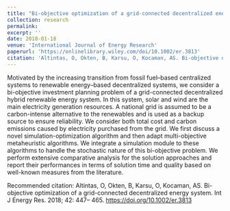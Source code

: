 ```yaml
---
title: "Bi-objective optimization of a grid-connected decentralized energy system"
collection: research
permalink: 
excerpt: ''
date: 2018-01-18
venue: 'International Journal of Energy Research'
paperurl: 'https://onlinelibrary.wiley.com/doi/10.1002/er.3813'
citation: 'Altintas, O, Okten, B, Karsu, O, Kocaman, AS. Bi-objective optimization of a grid-connected decentralized energy system. Int J Energy Res. 2018; 42: 447– 465. https://doi.org/10.1002/er.3813'
---
```

Motivated by the increasing transition from fossil fuel–based centralized systems to renewable energy–based decentralized systems,
we consider a bi-objective investment planning problem of a grid-connected decentralized hybrid renewable energy system.
In this system, solar and wind are the main electricity generation resources. 
A national grid is assumed to be a carbon-intense alternative to the renewables and is used as a backup source to ensure reliability.
We consider both total cost and carbon emissions caused by electricity purchased from the grid.
We first discuss a novel simulation-optimization algorithm and then adapt multi-objective metaheuristic algorithms.
We integrate a simulation module to these algorithms to handle the stochastic nature of this bi-objective problem.
We perform extensive comparative analysis for the solution approaches and report their performances 
in terms of solution time and quality based on well-known measures from the literature.

Recommended citation: Altintas, O, Okten, B, Karsu, O, Kocaman, AS. Bi-objective optimization of a grid-connected decentralized energy system. Int J Energy Res. 2018; 42: 447– 465. https://doi.org/10.1002/er.3813